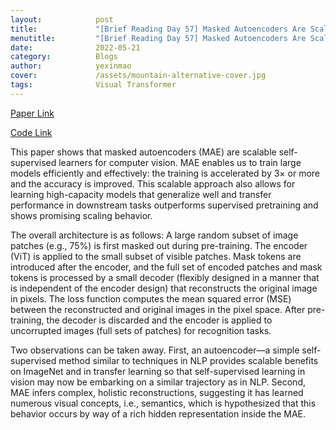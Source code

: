 ```yaml
---
layout:            post
title:             "[Brief Reading Day 57] Masked Autoencoders Are Scalable Vision Learners"
menutitle:         "[Brief Reading Day 57] Masked Autoencoders Are Scalable Vision Learners"
date:              2022-05-21
category:          Blogs
author:            yexinmao
cover:             /assets/mountain-alternative-cover.jpg
tags:              Visual Transformer
---
```


[Paper Link](https://arxiv.org/abs/2111.06377)

[Code Link](https://github.com/facebookresearch/mae)

This paper shows that masked autoencoders (MAE) are scalable self-supervised learners for computer vision. MAE enables us to train large models efficiently and effectively: the training is accelerated by 3× or more and the accuracy is improved. This scalable approach also allows for learning high-capacity models that generalize well and transfer performance in downstream tasks outperforms supervised pretraining and shows promising scaling behavior.

The overall architecture is as follows: A large random subset of image patches (e.g., 75%) is first masked out during pre-training. The encoder (ViT) is applied to the small subset of visible patches. Mask tokens are introduced after the encoder, and the full set of encoded patches and mask tokens is processed by a small decoder (flexibly designed in a manner that is independent of the encoder design) that reconstructs the original image in pixels. The loss function computes the mean squared error (MSE) between the reconstructed and original images in the pixel space. After pre-training, the decoder is discarded and the encoder is applied to uncorrupted images (full sets of patches) for recognition tasks.

Two observations can be taken away. First, an autoencoder—a simple self-supervised method similar to techniques in NLP provides scalable benefits on ImageNet and in transfer learning so that self-supervised learning in vision may now be embarking on a similar trajectory as in NLP. Second, MAE infers complex, holistic reconstructions, suggesting it has learned numerous visual concepts, i.e., semantics, which is hypothesized that this behavior occurs
by way of a rich hidden representation inside the MAE.

